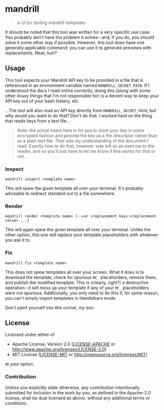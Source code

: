 # mandrill

> a cli for testing mandrill templates

It should be noted that this tool was written for a very specific use case. You probably don't have the problem it solves--and, if you do, you should solve it some other way if possible. However, this tool does have one generally applicable command: you can use it to generate previews with replacements. Neat, huh?

## Usage

This tool expects your Mandrill API key to be provided in a file that is referenced in an environment variable named `MANDRILL_SECRET_PATH`. If I understood the docs I read online correctly, doing this (along with some other linuxy things that I'm not responsible for) is a decent way to keep your API key out of your bash history, etc.

...The tool will also read an API key directly from `MANDRILL_SECRET_PATH`, but why would you want to do that? Don't do that. I worked hard on the thing that reads keys from a text file...

> Note: the actual intent here is for you to store your key in some encrypted fashion and provide the key as a file descriptor rather than as a plain text file. *That* was my understanding of the document I read. Exactly how to do that, however, was left as an exercise to the reader, and so you'll just have to let me know if this works for that or not.

### Inspect

`mandrill inspect <template name>`

This will spew the given template all over your terminal. It's probably advisable to redirect standard out to a file somewhere.

### Render

`mandrill render <template name> [--var <replacement key>:<replacement value> ...]`

This will again spew the given template all over your terminal. Unlike the other option, this one will replace your template placeholders with whatever you ask it to.

### Fix

`mandrill fix <template name>`

This does not spew templates all over your screen. What it does is to download the template, check for spurious `MC_` placeholders, remove them, and publish the modified template. This is (clearly, right?) a destructive operation--it will mess up your template if any of your `MC_` placeholders were not spurious. Additionally, you only need to do this if, for some reason, you can't simply import templates in Handlebars mode.

Don't paint yourself into this corner, my son.

## License

Licensed under either of

* Apache License, Version 2.0 ([LICENSE-APACHE][apc] or http://www.apache.org/licenses/LICENSE-2.0)
* MIT License ([LICENSE-MIT][mit] or http://opensource.org/licenses/MIT)

at your option.

### Contribution

Unless you explicitly state otherwise, any contribution intentionally submitted for inclusion in the work by you, as defined in the Apache-2.0 license, shall be dual licensed as above, without any additional terms or conditions.

[apc]:https://github.com/archer884/mandrill/blob/master/LICENSE-APACHE
[mit]:https://github.com/archer884/mandrill/blob/master/LICENSE-MIT
